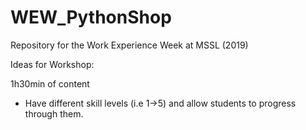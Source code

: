 # WEW_PythonShop
Repository for the Work Experience Week at MSSL (2019)

Ideas for Workshop:

  1h30min of content

- Have different skill levels (i.e 1->5) and allow students to progress through them.

